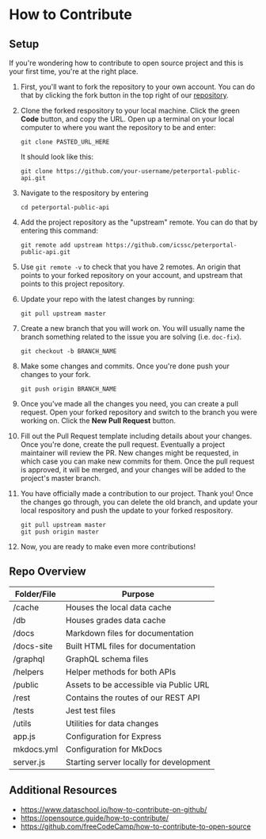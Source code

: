 # How to Contribute

## Setup

If you're wondering how to contribute to open source project and this is your first time, you're at the right place.

1. First, you'll want to fork the repository to your own account. You can do that by clicking the fork button in the top right of our [repository](https://github.com/icssc/peterportal-public-api).
2. Clone the forked respository to your local machine. Click the green **Code** button, and copy the URL. Open up a terminal on your local computer to where you want the repository to be and enter:

   ```
   git clone PASTED_URL_HERE
   ```

   It should look like this:

   ```
   git clone https://github.com/your-username/peterportal-public-api.git
   ```

3. Navigate to the respository by entering

   ```
   cd peterportal-public-api
   ```

4. Add the project repository as the "upstream" remote. You can do that by entering this command:

   ```
   git remote add upstream https://github.com/icssc/peterportal-public-api.git
   ```

5. Use `git remote -v` to check that you have 2 remotes. An origin that points to your forked repository on your account, and upstream that points to this project repository.

6. Update your repo with the latest changes by running:

   ```
   git pull upstream master
   ```

7. Create a new branch that you will work on. You will usually name the branch something related to the issue you are solving (i.e. `doc-fix`).

   ```
   git checkout -b BRANCH_NAME
   ```

8. Make some changes and commits. Once you're done push your changes to your fork.

   ```
   git push origin BRANCH_NAME
   ```

9. Once you've made all the changes you need, you can create a pull request. Open your forked repository and switch to the branch you were working on. Click the **New Pull Request** button.

10. Fill out the Pull Request template including details about your changes. Once you're done, create the pull request. Eventually a project maintainer will review the PR. New changes might be requested, in which case you can make new commits for them. Once the pull request is approved, it will be merged, and your changes will be added to the project's master branch.

11. You have officially made a contribution to our project. Thank you! Once the changes go through, you can delete the old branch, and update your local respository and push the update to your forked respository.

    ```
    git pull upstream master
    git push origin master
    ```

12. Now, you are ready to make even more contributions!

## Repo Overview

| Folder/File | Purpose                                 |
| ----------- | --------------------------------------- |
| /cache      | Houses the local data cache             |
| /db         | Houses grades data cache                |
| /docs       | Markdown files for documentation        |
| /docs-site  | Built HTML files for documentation      |
| /graphql    | GraphQL schema files                    |
| /helpers    | Helper methods for both APIs            |
| /public     | Assets to be accessible via Public URL  |
| /rest       | Contains the routes of our REST API     |
| /tests      | Jest test files                         |
| /utils      | Utilities for data changes              |
| app.js      | Configuration for Express               |
| mkdocs.yml  | Configuration for MkDocs                |
| server.js   | Starting server locally for development |

## Additional Resources

- <https://www.dataschool.io/how-to-contribute-on-github/>
- <https://opensource.guide/how-to-contribute/>
- <https://github.com/freeCodeCamp/how-to-contribute-to-open-source>
